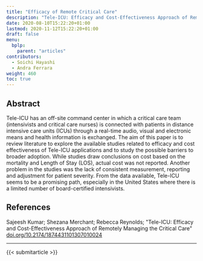 ```yaml
---
title: "Efficacy of Remote Critical Care"
description: "Tele-ICU: Efficacy and Cost-Effectiveness Approach of Remotely Managing the Critical Care"
date: 2020-08-10T15:22:20+01:00
lastmod: 2020-11-12T15:22:20+01:00
draft: false
menu:
  bplp:
    parent: "articles"
contributors:
  - Soichi Hayashi
  - Andra Ferrara
weight: 460
toc: true
---
```


## Abstract
Tele-ICU has an off-site command center in which a critical care team (intensivists and critical care nurses) is connected with patients in distance intensive care units (ICUs) through a real-time audio, visual and electronic means and health information is exchanged. The aim of this paper is to review literature to explore the available studies related to efficacy and cost effectiveness of Tele-ICU applications and to study the possible barriers to broader adoption. While studies draw conclusions on cost based on the mortality and Length of Stay (LOS), actual cost was not reported. Another problem in the studies was the lack of consistent measurement, reporting and adjustment for patient severity. From the data available, Tele-ICU seems to be a promising path, especially in the United States where there is a limited number of board-certified intensivists.

## References

Sajeesh Kumar; Shezana Merchant; Rebecca Reynolds; "Tele-ICU: Efficacy and Cost-Effectiveness Approach of Remotely Managing the Critical Care" [doi.org/10.2174/1874431101307010024](https://doi.org/10.2174/1874431101307010024)

-----------------------------------------------

{{< submitarticle >}}
